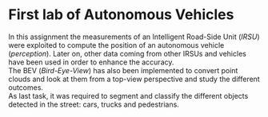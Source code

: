 # First lab of Autonomous Vehicles  
In this assignment the measurements of an Intelligent Road-Side Unit (*IRSU*) were exploited to compute the position of an autonomous vehicle (*perception*). Later on, other data coming from other IRSUs and vehicles have been used in order to enhance the accuracy.  
The BEV (*Bird-Eye-View*) has also been implemented to convert point clouds and look at them from a top-view perspective and study the different outcomes.  
As last task, it was required to segment and classify the different objects detected in the street: cars, trucks and pedestrians.
